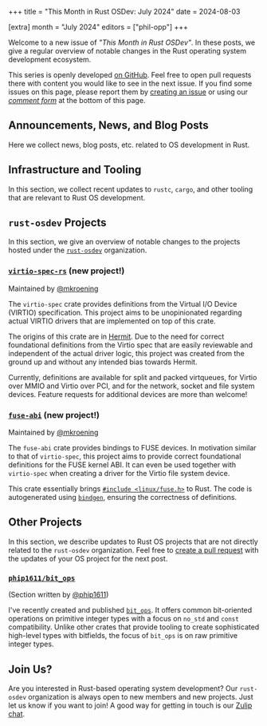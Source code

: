 +++
title = "This Month in Rust OSDev: July 2024"
date = 2024-08-03

[extra]
month = "July 2024"
editors = ["phil-opp"]
+++

Welcome to a new issue of _"This Month in Rust OSDev"_. In these posts, we give a regular overview of notable changes in the Rust operating system development ecosystem.

<!-- more -->

This series is openly developed [on GitHub](https://github.com/rust-osdev/homepage/). Feel free to open pull requests there with content you would like to see in the next issue. If you find some issues on this page, please report them by [creating an issue](https://github.com/rust-osdev/homepage/issues/new) or using our <a href="#comment-form">_comment form_</a> at the bottom of this page.

<!--
    This is a draft for the upcoming "This Month in Rust OSDev (July 2024)" post.
    Feel free to create pull requests against the `next` branch to add your
    content here.
    Please take a look at the past posts on https://rust-osdev.com/ to see the
    general structure of these posts.
-->

## Announcements, News, and Blog Posts

Here we collect news, blog posts, etc. related to OS development in Rust.

<!--
Please follow this template:

- [Title](https://example.com)
  - (optional) Some additional context
-->


## Infrastructure and Tooling

In this section, we collect recent updates to `rustc`, `cargo`, and other tooling that are relevant to Rust OS development.

<!--
    Please use the following template:

- [Title](https://example.com)
  - (optional) Some additional context
-->


## `rust-osdev` Projects

In this section, we give an overview of notable changes to the projects hosted under the [`rust-osdev`](https://github.com/rust-osdev/about) organization.


### [`virtio-spec-rs`](https://github.com/rust-osdev/virtio-spec-rs) (new project!)
<span class="maintainers">Maintained by [@mkroening](https://github.com/mkroening)</span>

The `virtio-spec` crate provides definitions from the Virtual I/O Device (VIRTIO) specification. 
This project aims to be unopinionated regarding actual VIRTIO drivers that are implemented on top of this crate.

The origins of this crate are in [Hermit](https://github.com/hermit-os/kernel).
Due to the need for correct foundational definitions from the Virtio spec that are easily reviewable and independent of the actual driver logic, this project was created from the ground up and without any intended bias towards Hermit.

Currently, definitions are available for split and packed virtqueues, for Virtio over MMIO and Virtio over PCI, and for the network, socket and file system devices.
Feature requests for additional devices are more than welcome!


### [`fuse-abi`](https://github.com/rust-osdev/fuse-abi) (new project!)
<span class="maintainers">Maintained by [@mkroening](https://github.com/mkroening)</span>

The `fuse-abi` crate provides bindings to FUSE devices.
In motivation similar to that of `virtio-spec`, this project aims to provide correct foundational definitions for the FUSE kernel ABI.
It can even be used together with `virtio-spec` when creating a driver for the Virtio file system device.

This crate essentially brings [`#include <linux/fuse.h>`](https://git.kernel.org/pub/scm/linux/kernel/git/torvalds/linux.git/tree/include/uapi/linux/fuse.h?h=v6.9) to Rust.
The code is autogenerated using [`bindgen`](https://github.com/rust-lang/rust-bindgen), ensuring the correctness of definitions.


<!--
    Please use the following template:

    ### [`repo_name`](https://github.com/rust-osdev/repo_name)
    <span class="maintainers">Maintained by [@maintainer_1](https://github.com/maintainer_1)</span>

    The `repo_name` crate ...<<short introduction>>...

    We merged the following changes this month:
    <<changelog, either in list or text form>>
-->


## Other Projects

In this section, we describe updates to Rust OS projects that are not directly related to the `rust-osdev` organization. Feel free to [create a pull request](https://github.com/rust-osdev/homepage/pulls) with the updates of your OS project for the next post.

<!--
    Please use the following template:

    ### [`owner_name/repo_name`](https://github.com/rust-osdev/owner_name/repo_name)
    <span class="maintainers">(Section written by [@your_github_name](https://github.com/your_github_name))</span>

    ...<<your project updates>>...
-->

### [`phip1611/bit_ops`](https://github.com/phip1611/bit_ops)
<span class="maintainers">(Section written by [@phip1611](https://github.com/phip1611))</span>

I've recently created and published [`bit_ops`](https://github.com/phip1611/bit_ops).
It offers common bit-oriented operations on primitive integer types with a focus on
`no_std` and `const` compatibility. Unlike other crates that provide tooling to
create sophisticated high-level types with bitfields, the focus of `bit_ops` is
on raw primitive integer types.


## Join Us?

Are you interested in Rust-based operating system development? Our `rust-osdev` organization is always open to new members and new projects. Just let us know if you want to join! A good way for getting in touch is our [Zulip chat](https://rust-osdev.zulipchat.com).
